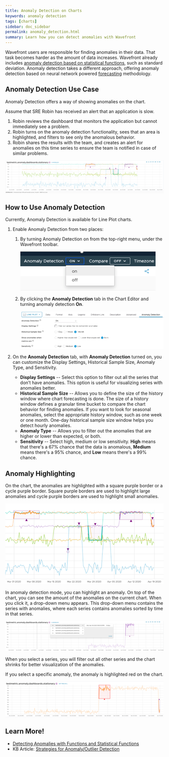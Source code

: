 ```yaml
---
title: Anomaly Detection on Charts
keywords: anomaly detection
tags: [charts]
sidebar: doc_sidebar
permalink: anomaly_detection.html
summary: Learn how you can detect anomalies with Wavefront
---
```


Wavefront users are responsible for finding anomalies in their data. That task becomes harder as the amount of data increases. Wavefront already includes [anomaly detection based on statistical functions](query_language_statistical_functions_anomalies.html), such as standard deviation. Anomaly detection takes a different approach, offering anomaly detection based on neural network powered [forecasting](ts_nnforecast.html) methodology.


## Anomaly Detection Use Case

Anomaly Detection offers a way of showing anomalies on the chart.

Assume that SRE Robin has received an alert that an application is slow.

1. Robin reviews the dashboard that monitors the application but cannot immediately see a problem.
2. Robin turns on the anomaly detection functionality, sees that an area is highlighted, and filters to see only the anomalous behavior.
3. Robin shares the results with the team, and creates an alert for anomalies on this time series to ensure the team is notified in case of similar problems.

![anomaly intro](images/anomaly_simple.png)

## How to Use Anomaly Detection

Currently, Anomaly Detection is available for Line Plot charts.

1. Enable Anomaly Detection from two places:

   1. By turning Anomaly Detection on from the top-right menu, under the Wavefront toolbar.

      ![Turn on anomaly detection from the Wavefront toolbar](images/turn-on-anomaly-detection-toolbar.png)

   2. By clicking the **Anomaly Detection** tab in the Chart Editor and turning anomaly detection **On**.

      ![Anomaly detection tab is selected from in the Chart Editor](images/anomaly-detection-tab.png)


2. On the **Anomaly Detection** tab, with **Anomaly Detection** turned on, you can customize the Display Settings, Historical Sample Size, Anomaly Type, and Sensitivity.

   * **Display Settings** -- Select this option to filter out all the series that don’t have anomalies.
       This option is useful for visualizing series with anomalies better.
   * **Historical Sample Size** -- Allows you to define the size of the history window where chart forecasting is done.
       The size of a history window defines a granular time bucket to compare the chart behavior for finding anomalies. If you want to look for seasonal anomalies, select the appropriate history window, such as one week or one month. One-day historical sample size window helps you detect hourly anomalies.
   *  **Anomaly Type** -- Allows you to filter out the anomalies that are higher or lower than expected, or both.
   *  **Sensitivity** -- Select high, medium or low sensitivity.
        **High** means that there's a 67% chance that the data is anomalous, **Medium** means there's a 95% chance, and **Low** means there's a 99% chance.

## Anomaly Highlighting

On the chart, the anomalies are highlighted with a square purple border or a cycle purple border. Square purple borders are used to highlight large anomalies and  cycle purple borders are used to highlight small anomalies.

![Anomalies highlighted with square purple borders for large anomalies and cycle purple borders for the small anomalies](images/anomaly_hightlighting.png)

In anomaly detection mode, you can highlight an anomaly. On top of the chart, you can see the amount of the anomalies on the current chart. When you click it, a drop-down menu appears. This drop-down menu contains the series with anomalies, where each series contains anomalies sorted by time in that series.

![Anomaly highlighting and drop-down menu available for selecting a certain anomaly or a series.](images/single_anomaly_highlighting.png)

When you select a series, you will filter out all other series and the chart shrinks for better visualization of the anomalies.

If you select a specific anomaly, the anomaly is highlighted red on the chart.

![Anomaly highlighted in red](images/anomaly_hightlighted_red.png)

## Learn More!

* [Detecting Anomalies with Functions and Statistical Functions](query_language_statistical_functions_anomalies.html)
* KB Article: [Strategies for Anomaly/Outlier Detection](https://help.wavefront.com/hc/en-us/articles/360061382451-Strategies-for-Anomaly-Outlier-Detection)

